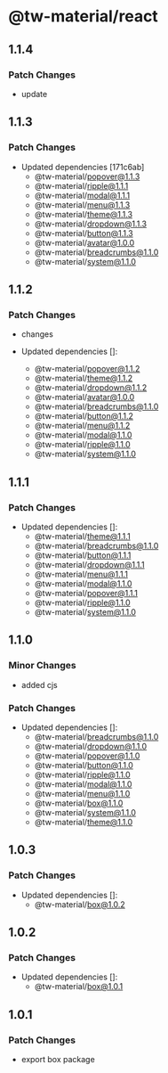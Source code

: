 # @tw-material/react

## 1.1.4

### Patch Changes

- update

## 1.1.3

### Patch Changes

- Updated dependencies [171c6ab]
  - @tw-material/popover@1.1.3
  - @tw-material/ripple@1.1.1
  - @tw-material/modal@1.1.1
  - @tw-material/menu@1.1.3
  - @tw-material/theme@1.1.3
  - @tw-material/dropdown@1.1.3
  - @tw-material/button@1.1.3
  - @tw-material/avatar@1.0.0
  - @tw-material/breadcrumbs@1.1.0
  - @tw-material/system@1.1.0

## 1.1.2

### Patch Changes

- changes

- Updated dependencies []:
  - @tw-material/popover@1.1.2
  - @tw-material/theme@1.1.2
  - @tw-material/dropdown@1.1.2
  - @tw-material/avatar@1.0.0
  - @tw-material/breadcrumbs@1.1.0
  - @tw-material/button@1.1.2
  - @tw-material/menu@1.1.2
  - @tw-material/modal@1.1.0
  - @tw-material/ripple@1.1.0
  - @tw-material/system@1.1.0

## 1.1.1

### Patch Changes

- Updated dependencies []:
  - @tw-material/theme@1.1.1
  - @tw-material/breadcrumbs@1.1.0
  - @tw-material/button@1.1.1
  - @tw-material/dropdown@1.1.1
  - @tw-material/menu@1.1.1
  - @tw-material/modal@1.1.0
  - @tw-material/popover@1.1.1
  - @tw-material/ripple@1.1.0
  - @tw-material/system@1.1.0

## 1.1.0

### Minor Changes

- added cjs

### Patch Changes

- Updated dependencies []:
  - @tw-material/breadcrumbs@1.1.0
  - @tw-material/dropdown@1.1.0
  - @tw-material/popover@1.1.0
  - @tw-material/button@1.1.0
  - @tw-material/ripple@1.1.0
  - @tw-material/modal@1.1.0
  - @tw-material/menu@1.1.0
  - @tw-material/box@1.1.0
  - @tw-material/system@1.1.0
  - @tw-material/theme@1.1.0

## 1.0.3

### Patch Changes

- Updated dependencies []:
  - @tw-material/box@1.0.2

## 1.0.2

### Patch Changes

- Updated dependencies []:
  - @tw-material/box@1.0.1

## 1.0.1

### Patch Changes

- export box package
